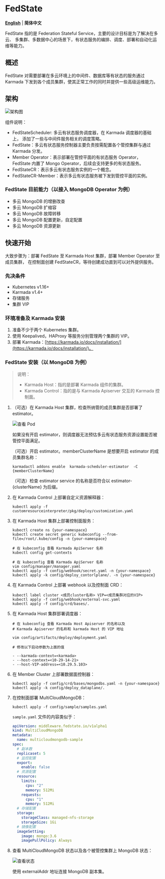 # FedState

[**English**](./README.md) | **简体中文**

FedState 指的是 Federation Stateful Service，主要的设计目标是为了解决在多云、
多集群、多数据中心的场景下，有状态服务的编排、调度、部署和自动化运维等能力。

## 概述

FedState 对需要部署在多云环境上的中间件、数据库等有状态的服务通过 Karmada
下发到各个成员集群，使其正常工作的同时并提供一些高级运维能力。

## 架构

![架构图](config/structure.png)

组件说明：

- FedStateScheduler: 多云有状态服务调度器，在 Karmada 调度器的基础上，
  添加了一些与中间件服务相关的调度策略。
- FedState：多云有状态服务控制器主要负责按需配置各个管控集群与通过 Karmada 分发。
- Member Operator：表示部署在管控平面的有状态服务 Operator，
  FedState 内置了 Mongo Operator，后续会支持更多的有状态服务。
- FedStateCR：表示多云有状态服务实例的一个概念。
- FedStateCR-Member：表示多云有状态服务被下发到管控平面的实例。

### FedState 目前能力（以接入 MongoDB Operator 为例）

- 多云 MongoDB 的增删改查
- 多云 MongoDB 扩缩容
- 多云 MongoDB 故障转移
- 多云 MongoDB 配置更新，自定配置
- 多云 MongoDB 资源更新

## 快速开始

大致步骤为：部署 FedState 至 Karmada Host 集群，部署 Member Operator 至成员集群，
在控制面创建 FedStateCR，等待创建成功直到可以对外提供服务。

### 先决条件

- Kubernetes v1.16+
- Karmada v1.4+
- 存储服务
- 集群 VIP

### 环境准备及 Karmada 安装

1. 准备不少于两个 Kubernetes 集群。
2. 使用 Keepalived，HAProxy 等服务分别管理两个集群的 VIP。
3. 部署 Karmada：[https://karmada.io/docs/installation/](https://karmada.io/docs/installation/)。

### FedState 安装（以 MongoDB 为例）

> 说明：
>
> - Karmada Host：指的是部署 Karmada 组件的集群。
> - Karmada Control：指的是与 Karmada Apiserver 交互的 Karmada 控制面。

1. （可选）在 Karmada Host 集群，检查所纳管的成员集群是否部署了 estimator。

   ![查看 Pod](config/Image.png)

   如果没有开启 estimator，则调度器无法预估多云有状态服务资源设置能否被管控平面满足。

   （可选）开启 estimator。memberClusterName 是想要开启 estimator 的成员集群名称：

   ```shell
   karmadactl addons enable  karmada-scheduler-estimator  -C {memberClusterName}
   ```

   （可选）检查 estimator service 的名称是否符合以 estimator-{clusterName} 为后缀。

2. 在 Karmada Control 上部署自定义资源解释器：

   ```shell
   kubectl apply -f customresourceinterpreter/pkg/deploy/customization.yaml
   ```

3. 在 Karmada Host 集群上部署控制面服务：

   ```shell
   kubectl create ns {your-namespace}
   kubectl create secret generic kubeconfig --from-file=/root/.kube/config -n {your-namespace} 

   # 在 kubeconfig 查看 Karmada ApiServer 名称
   kubectl config get-contexts

   # 在 kubeconfig 查看 Karmada ApiServer 名称
   vim config/manager/manager.yaml
   kubectl apply -f config/webhook/secret.yaml -n {your-namespace}
   kubectl apply -k config/deploy_contorlplane/. -n {your-namespace}
   ```

4. 在 Karmada Control 上部署 webhook 以及控制面 CRD：

   ```shell
   kubectl label cluster <成员cluster名称> VIP=<成员集群对应的VIP>
   kubectl apply -f config/webhook/external-svc.yaml
   kubectl apply -f config/crd/bases/.
   ```

5. 在 Karmada Host 集群部署调度器：

   ```shell
   # 在 kubeconfig 查看 Karmada Host Apiserver 的名称以及
   # Karmada Apiserver 的名称和 karmada Host 的 VIP 地址
   
   vim config/artifacts/deploy/deployment.yaml

   # 修改以下启动参数为上面的值 

   - --karmada-context=<karmada>
   - --host-context=<10-29-14-21>
   - --host-VIP-address=<10.29.5.103>
   ```

6. 在 Member Cluster 上部署数据面控制器：

   ```shell
   kubectl apply -f config/crd/bases/mongodbs.yaml -n {your-namespace}
   kubectl apply -k config/deploy_dataplane/.
   ```

7. 在控制面部署 MultiCloudMongoDB：

   ```shell
   kubectl apply -f config/sample/samples.yaml
   ```

   `sample.yaml` 文件的内容类似于：

   ```yaml
   apiVersion: middleware.fedstate.io/v1alpha1
   kind: MultiCloudMongoDB
   metadata:
     name: multicloudmongodb-sample
   spec:
     # 副本数
     replicaset: 5
     # 监控配置
     export:
       enable: false
     # 资源配置
     resource:
       limits:
         cpu: "2"
         memory: 512Mi
       requests:
         cpu: "1"
         memory: 512Mi
     # 存储配置
     storage:
       storageClass: managed-nfs-storage
       storageSize: 1Gi
     # 镜像配置
     imageSetting:
       image: mongo:3.6
       imagePullPolicy: Always
   ```

8. 查看 MultiCloudMongoDB 状态以及各个被管控集群上 MongoDB 状态：

   ![查看状态](config/multicloudstatus.png)

   使用 externalAddr 地址连接 MongoDB 副本集。
